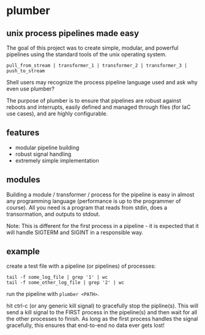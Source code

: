 # plumber
## unix process pipelines made easy

The goal of this project was to create simple, modular, and powerful pipelines using the standard tools of the unix operating system.

```pull_from_stream | transformer_1 | transformer_2 | transformer_3 | push_to_stream```

Shell users may recognize the process pipeline language used and ask why even use plumber?

The purpose of plumber is to ensure that pipelines are robust against reboots and interrupts, easily defined and managed through files (for IaC use cases), and are highly configurable.

## features
- modular pipeline building
- robust signal handling
- extremely simple implementation

## modules
Building a module / transformer / process for the pipeline is easy in almost any programming language (performance is up to the programmer of course). All you need is a program that reads from stdin, does a transormation, and outputs to stdout.

Note: This is different for the first process in a pipeline - it is expected that it will handle SIGTERM and SIGINT in a responsible way.

## example
create a test file with a pipeline (or pipelines) of processes:
```
tail -f some_log_file | grep '1' | wc
tail -f some_other_log_file | grep '2' | wc
```

run the pipeline with ```plumber <PATH>```.

hit ctrl-c (or any generic kill signal) to gracefully stop the pipline(s). This will send a kill signal to the FIRST process in the pipeline(s) and then wait for all the other processes to finish. As long as the first process handles the signal gracefully, this ensures that end-to-end no data ever gets lost!
